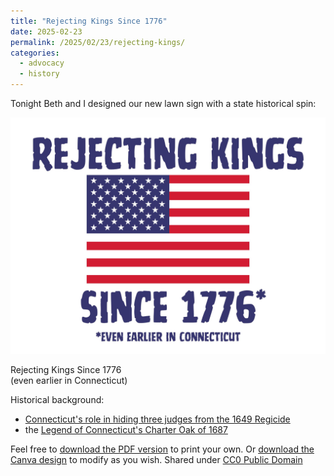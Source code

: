 ```yaml
---
title: "Rejecting Kings Since 1776"
date: 2025-02-23
permalink: /2025/02/23/rejecting-kings/
categories:
  - advocacy
  - history
---
```

Tonight Beth and I designed our new lawn sign with a state historical spin:

![rejecting kings](/images/2025/rejecting-kings.jpg)

Rejecting Kings Since 1776    
(even earlier in Connecticut)  

Historical background:
- [Connecticut's role in hiding three judges from the 1649 Regicide](https://todayincthistory.com/2020/03/07/march-7-english-regicides-flee-to-new-haven-2/)
- the [Legend of Connecticut's Charter Oak of 1687](https://connecticuthistory.org/connecticuts-the-legend-of-the-charter-oak/)  

Feel free to [download the PDF version](https://jackdougherty.org/images/2025/rejecting-kings.pdf) to print your own. Or [download the Canva design](https://www.canva.com/design/DAGf-BEoG_w/w2hOEGX-mQ0cvTXDXJvL9g/edit?utm_content=DAGf-BEoG_w&utm_campaign=designshare&utm_medium=link2&utm_source=sharebutton) to modify as you wish. Shared under [CC0 Public Domain](https://creativecommons.org/publicdomain/zero/1.0/)
